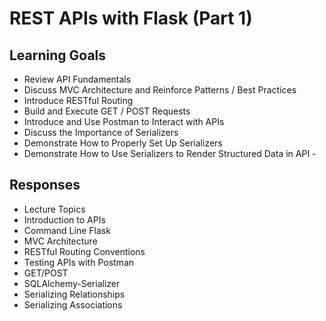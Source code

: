 # REST APIs with Flask (Part 1)

## Learning Goals

- Review API Fundamentals
- Discuss MVC Architecture and Reinforce Patterns / Best Practices
- Introduce RESTful Routing
- Build and Execute GET / POST Requests
- Introduce and Use Postman to Interact with APIs
- Discuss the Importance of Serializers
- Demonstrate How to Properly Set Up Serializers
- Demonstrate How to Use Serializers to Render Structured Data in API - 

## Responses
- Lecture Topics
- Introduction to APIs
- Command Line Flask
- MVC Architecture
- RESTful Routing Conventions
- Testing APIs with Postman
- GET/POST
- SQLAlchemy-Serializer
- Serializing Relationships
- Serializing Associations